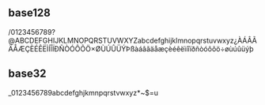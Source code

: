 ## base128
/0123456789?@ABCDEFGHIJKLMNOPQRSTUVWXYZabcdefghijklmnopqrstuvwxyz¿ÀÁÂÃÄÅÆÇÈÉÊËÌÍÎÏÐÑÒÓÔÕÖ×ØÙÚÛÜÝÞßàáâãäåæçèéêëìíîïðñòóôõö÷øùúûüýþ
## base32
_0123456789abcdefghjkmnpqrstvwxyz*~$=u